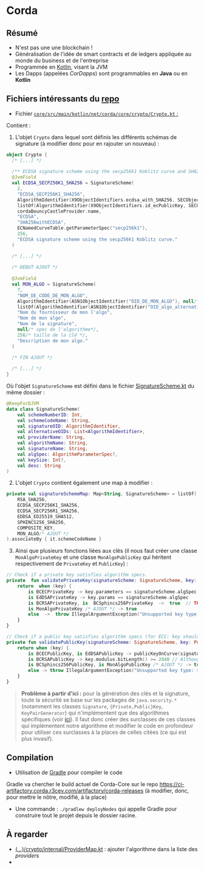 # Corda

## Résumé

- N'est pas une une blockchain !
- Généralisation de l'idée de smart contracts et de ledgers appliquée au monde du business et de l'entreprise
- Programmée en [Kotlin](https://kotlinlang.org), visant la JVM
- Les Dapps (appelées _CorDapps_) sont programmables en __Java__ ou en __Kotlin__

## Fichiers intéressants du [repo](https://github.com/corda/corda)

- Fichier [`core/src/main/kotlin/net/corda/core/crypto/Crypto.kt` :](https://github.com/corda/corda/blob/master/core/src/main/kotlin/net/corda/core/crypto/Crypto.kt)

Contient :

1. L'objet `Crypto` dans lequel sont définis les différents schémas de signature (à modifier donc pour en rajouter un nouveau) :

```kotlin
object Crypto {
  /* [...] */
  
  /** ECDSA signature scheme using the secp256k1 Koblitz curve and SHA256 for message hashing. */
  @JvmField
  val ECDSA_SECP256K1_SHA256 = SignatureScheme(
    2,   
    "ECDSA_SECP256K1_SHA256",
    AlgorithmIdentifier(X9ObjectIdentifiers.ecdsa_with_SHA256, SECObjectIdentifiers.secp256k1),
    listOf(AlgorithmIdentifier(X9ObjectIdentifiers.id_ecPublicKey, SECObjectIdentifiers.secp256k1)),
    cordaBouncyCastleProvider.name,
    "ECDSA",
    "SHA256withECDSA",
    ECNamedCurveTable.getParameterSpec("secp256k1"),
    256, 
    "ECDSA signature scheme using the secp256k1 Koblitz curve."
  )

  /* [...] */
  
  /* DEBUT AJOUT */
  
  @JvmField
  val MON_ALGO = SignatureScheme(
    7,   
    "NOM_DE_CODE_DE_MON_ALGO",
    AlgorithmIdentifier(ASN1ObjectIdentifier("OID_DE_MON_ALGO"), null/* paramètres de l'algorithmes (e.g. courbe pour ECDSA) */),
    listOf(AlgorithmIdentifier(ASN1ObjectIdentifier("OID_algo_alternatif"), "Paramètres_algo_alternatif")),
    "Nom du fournisseur de mon l'algo",
    "Nom de mon algo",
    "Nom de la signature",
    null/* spec de l'algorithme*/,
    256/* taille de la clé */, 
    "Description de mon algo."
  )

  /* FIN AJOUT */
  
  /* [...] */
}
```

Où l'objet `SignatureScheme` est défini dans le fichier [SignatureScheme.kt](https://github.com/corda/corda/blob/master/core/src/main/kotlin/net/corda/core/crypto/SignatureScheme.kt) du même dossier :

```kotlin
@KeepForDJVM
data class SignatureScheme(
	val schemeNumberID: Int,
	val schemeCodeName: String,
	val signatureOID: AlgorithmIdentifier,
	val alternativeOIDs: List<AlgorithmIdentifier>,
	val providerName: String,
	val algorithmName: String,
	val signatureName: String,
	val algSpec: AlgorithmParameterSpec?,
	val keySize: Int?,
	val desc: String
)
```

2. L'objet `Crypto` contient également une map à modifier :

```kotlin
private val signatureSchemeMap: Map<String, SignatureScheme> = listOf(
	RSA_SHA256,
	ECDSA_SECP256K1_SHA256,
	ECDSA_SECP256R1_SHA256,
	EDDSA_ED25519_SHA512,
	SPHINCS256_SHA256,
	COMPOSITE_KEY,
	MON_ALGO/* AJOUT */
).associateBy { it.schemeCodeName }
```

3. Ainsi que plusieurs fonctions liées aux clés (il nous faut créer une classe `MonAlgoPrivateKey` et une classe `MonAlgoPublicKey` qui héritent respectivement de `PrivateKey` et `PublicKey`) :

```kotlin
// Check if a private key satisfies algorithm specs.
private  fun validatePrivateKey(signatureScheme: SignatureScheme, key: PrivateKey): Boolean {
	return  when (key) {
		is BCECPrivateKey -> key.parameters == signatureScheme.algSpec
		is EdDSAPrivateKey -> key.params == signatureScheme.algSpec
		is BCRSAPrivateKey, is  BCSphincs256PrivateKey  ->  true  // TODO: Check if non-ECC keys satisfy params (i.e. approved/valid RSA modulus size).
		is MonAlgoPrivateKey /* AJOUT */ -> true
		else  ->  throw IllegalArgumentException("Unsupported key type: ${key::class}")
	}
}
```

```kotlin
// Check if a public key satisfies algorithm specs (for ECC: key should lie on the curve and not being point-at-infinity).
private fun validatePublicKey(signatureScheme: SignatureScheme, key: PublicKey): Boolean {
	return when (key) {
		is BCECPublicKey, is EdDSAPublicKey -> publicKeyOnCurve(signatureScheme, key)
		is BCRSAPublicKey -> key.modulus.bitLength() >= 2048 // Although the recommended RSA key size is 3072, we accept any key >= 2048bits.
		is BCSphincs256PublicKey, is MonAlgoPublicKey /* AJOUT */ -> true
		else -> throw IllegalArgumentException("Unsupported key type: ${key::class}")
	}
}
```

> __Problème à partir d'ici :__ pour la génération des clés et la signature, toute la sécurité se base sur les packages de `java.security.*` (notamment les classes `Signature`, `{Private,Public}Key`, `KeyPairGenerator`) qui n'implémentent que des algorithmes spécifiques (voir [ici](https://docs.oracle.com/javase/7/docs/technotes/guides/security/StandardNames.html#KeyPairGenerator)). Il faut donc créer des surclasses de ces classes qui implémentent notre algorithme et modifier le code en profondeur pour utiliser ces surclasses à la places de celles citées (ce qui est plus invasif).

## Compilation

- Utilisation de [Gradle](https://docs.gradle.org/) pour compiler le code

Gradle va chercher le build actuel de Corda-Core sur le repo https://ci-artifactory.corda.r3cev.com/artifactory/corda-releases (à modifier, donc, pour mettre le nôtre, modifié, à la place)

- Une commande : `./gradlew deployNodes` qui appelle Gradle pour construire tout le projet depuis le dossier racine.

## À regarder

- [(...)/crypto/internal/ProviderMap.kt](https://github.com/corda/corda/blob/master/core/src/main/kotlin/net/corda/core/crypto/internal/ProviderMap.kt) : ajouter l'algorithme dans la liste des _providers_
-
